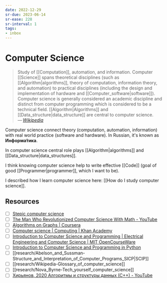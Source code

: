 ```yaml
---
date: 2022-12-29
sr-due: 2023-06-14
sr-ease: 228
sr-interval: 1
tags:
- inbox
---
```


# Computer Science

> Study of [[Computation]], automation, and information. Computer
> [[Science]] spans theoretical disciplines (such as [[Algorithm|algorithms]],
> theory of computation, information theory, and automation) to practical
> disciplines (including the design and implementation of hardware and
> [[Computer_software|software]]). Computer science is generally considered an
> academic discipline and distinct from computer programming which is considered
> to be a technical field. [[Algorithm|Algorithms]] and [[Data_structure|data_structure]] are
> central to computer science.\
> — <cite>[Wikipedia](https://en.wikipedia.org/wiki/Computer_science)</cite>

Computer science connect theory (computation, automation, information) with real
world practice (software and hardware). In Russian, it's known as
**Информа́тика**.

In computer science central role plays [[Algorithm|algorithms]] and
[[Data_structure|data_structures]].

I think knowing computer science help to write effective [[Code]] (goal of good
[[Programmer|programmer]], which I want to be).

I described how I learn computer science here: [[How do I study computer
science]].

## Resources

- [ ] [Stepic computer science](https://stepik.org/lesson/28728/step/1?unit=9786)
- [ ] [The Man Who Revolutionized Computer Science With Math - YouTube](https://www.youtube.com/watch?v=rkZzg7Vowao)
- [ ] [Algorithms on Graphs | Coursera](https://www.coursera.org/learn/algorithms-on-graphs)
- [ ] [Computer science | Computing | Khan Academy](https://www.khanacademy.org/computing/computer-science)
- [ ] [Introduction to Computer Science and Programming | Electrical Engineering and Computer Science | MIT OpenCourseWare](https://ocw.mit.edu/courses/6-00sc-introduction-to-computer-science-and-programming-spring-2011/)
- [ ] [Introduction to Computer Science and Programming in Python](https://ocw.mit.edu/courses/6-0001-introduction-to-computer-science-and-programming-in-python-fall-2016/)
- [ ] [[research/Abelson_and_Sussman-Structure_and_Interpretation_of_Computer_Programs_SICP|SCIP]]
- [ ] [[research/Wikipedia-Glossary_of_computer_science]]
- [ ] [[research/Nova_Byrne-Tech_yourself_computer_science]]
- [ ] [Хирьянов, 2020 Алгоритмы и структуры данных (С++) - YouTube](https://www.youtube.com/playlist?list=PLRDzFCPr95fL_5Xvnufpwj2uYZnZBBnsr)
